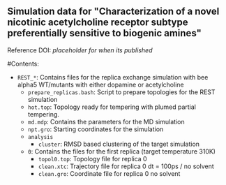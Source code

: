 ## Simulation data for "Characterization of a novel nicotinic acetylcholine receptor subtype preferentially sensitive to biogenic amines"

Reference DOI: *placeholder for when its published*

#Contents:

- `REST_*`: Contains files for the replica exchange simulation with bee alpha5 WT/mutants with either dopamine or acetylcholine 
    - `prepare_replicas.bash`: Script to prepare topologies for the REST simulation
    - `hot.top`: Topology ready for tempering with plumed partial tempering.
    - `md.mdp`: Contains the parameters for the MD simulation
    - `npt.gro`: Starting coordinates for the simulation
    - `analysis`
        - `cluster`: RMSD based clustering of the target simulation
    - `0`: Contains the files for the first replica (target temperature 310K)
        - `topol0.top`: Topology file for replica 0
        - `clean.xtc`: Trajectory file for replica 0 dt = 100ps / no solvent
        - `clean.gro`: Coordinate file for replica 0 no solvent
